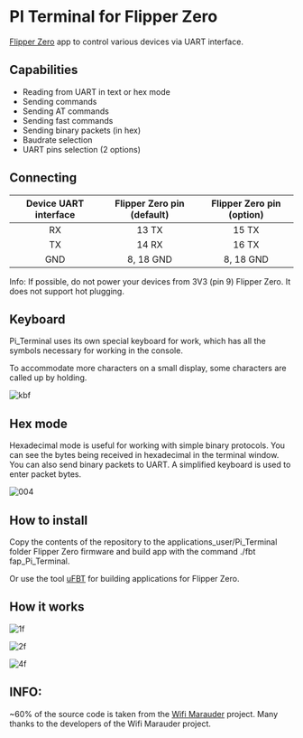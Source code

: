 # PI Terminal for Flipper Zero 
[Flipper Zero](https://flipperzero.one/) app to control various devices via UART interface.

## Capabilities
- Reading from UART in text or hex mode
- Sending commands
- Sending AT commands
- Sending fast commands
- Sending binary packets (in hex)
- Baudrate selection
- UART pins selection (2 options)

## Connecting
| Device UART interface  | Flipper Zero pin (default) | Flipper Zero pin (option) |
| :----------------: | :---------------: | :---------------: |
| RX | 13 TX | 15 TX |
| TX | 14 RX | 16 TX |
| GND  | 8, 18 GND | 8, 18 GND |

Info: If possible, do not power your devices from 3V3 (pin 9) Flipper Zero. It does not support hot plugging.

## Keyboard
Pi_Terminal uses its own special keyboard for work, which has all the symbols necessary for working in the console.

To accommodate more characters on a small display, some characters are called up by holding.

![kbf](https://user-images.githubusercontent.com/122148894/212286637-7063f1ee-c6ff-46b9-8dc5-79a5f367fab1.png)

## Hex mode
Hexadecimal mode is useful for working with simple binary protocols.
You can see the bytes being received in hexadecimal in the terminal window.
You can also send binary packets to UART. A simplified keyboard is used to enter packet bytes.

![004](https://github.com/rnadyrshin/Pi_Terminal/assets/110516632/d5d3c09b-accc-4e6f-b777-81e751284108)

## How to install
Copy the contents of the repository to the applications_user/Pi_Terminal folder Flipper Zero firmware and build app with the command ./fbt fap_Pi_Terminal.

Or use the tool [uFBT](https://github.com/flipperdevices/flipperzero-ufbt) for building applications for Flipper Zero.


## How it works


![1f](https://user-images.githubusercontent.com/122148894/211161450-6d177638-3bfa-42a8-9c73-0cf3af5e5ca7.jpg)


![2f](https://user-images.githubusercontent.com/122148894/211161456-4d2be15b-4a05-4450-a62e-edcaab3772fd.jpg)


![4f](https://user-images.githubusercontent.com/122148894/211161461-4507120b-42df-441f-9e01-e4517aa83537.jpg)

## INFO:

~60% of the source code is taken from the [Wifi Marauder](https://github.com/0xchocolate/flipperzero-firmware-with-wifi-marauder-companion) project. Many thanks to the developers of the Wifi Marauder project.
